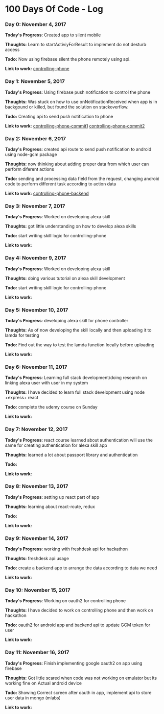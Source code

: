 # 100 Days Of Code - Log

### Day 0: November 4, 2017

**Today's Progress**: Created app to silent mobile

**Thoughts:** Learn to startActiviyForResult to implement do not desturb access

**Todo:** Now using firebase silent the phone remotely using api.

**Link to work:** [controlling-phone](https://github.com/nirajmark/controlling-phone)

### Day 1: November 5, 2017

**Today's Progress**: Using firebase push notification to control the phone

**Thoughts:** Was stuck on how to use onNotificationReceived when app is in backgound or killed, but found the solution on stackoverflow.

**Todo:** Creating api to send push notification to phone

**Link to work:** [controlling-phone-commit1](https://github.com/nirajmark/controlling-phone/commit/b375c0f01f3e31830a82a9b0558a8109980abbdc)
[controlling-phone-commit2](https://github.com/nirajmark/controlling-phone/commit/2f8594c870372c6f07359d555bbfe6cdb8cf0544)

### Day 2: November 6, 2017

**Today's Progress**: created api route to send push notification to android using node-gcm package

**Thoughts:** now thinking about adding proper data from which user can perform diferent actions

**Todo:** sending and processing data field from the request, changing android code to perform different task according to action data

**Link to work:** [controlling-phone-backend](https://github.com/nirajmark/controlling-phone-backend/commit/57ed68609ccbb2df2ec4c199d0798a8972324410)

### Day 3: November 7, 2017

**Today's Progress**: Worked on developing alexa skill

**Thoughts:** got little understanding on how to develop alexa skills

**Todo:** start writing skill logic for controlling-phone

**Link to work:**


### Day 4: November 9, 2017

**Today's Progress**: Worked on developing alexa skill

**Thoughts:** doing various tutorial on alexa skill development

**Todo:** start writing skill logic for controlling-phone

**Link to work:**


### Day 5: November 10, 2017

**Today's Progress**: developing alexa skill for phone controller

**Thoughts:** As of now developing the skill locally and then uploading it to lamda for testing

**Todo:** Find out the way to test the lamda function locally before uploading

**Link to work:**

### Day 6: November 11, 2017

**Today's Progress**: Learning full stack development/doing research on linking alexa user with user in my system

**Thoughts:** I have decided to learn full stack development using node +express+ react

**Todo:** complete the udemy course on Sunday

**Link to work:**

### Day 7: November 12, 2017

**Today's Progress**: react course learned about authentication will use the same for creating authentication for alexa skill app

**Thoughts:** learned a lot about passport library and authentication

**Todo:**

**Link to work:**

### Day 8: November 13, 2017

**Today's Progress**: setting up react part of app

**Thoughts:** learning about react-route, redux

**Todo:**

**Link to work:**

### Day 9: November 14, 2017

**Today's Progress**: working with freshdesk api for hackathon

**Thoughts:** freshdesk api usage

**Todo:** create a backend app to arrange the data according to data we need

**Link to work:**

### Day 10: November 15, 2017

**Today's Progress**: Working on oauth2 for controlling phone

**Thoughts:** I have decided to work on controlling phone and then work on hackathon

**Todo:** oauth2 for android app and backend api to update GCM token for user

**Link to work:**

### Day 11: November 16, 2017

**Today's Progress**: Finish implementing google oauth2 on app using firebase

**Thoughts:** Got little scared when code was not working on emulator but its working fine on Actual android device

**Todo:** Showing Correct screen after oauth in app, implement api to store user data in mongo (mlabs)

**Link to work:**
